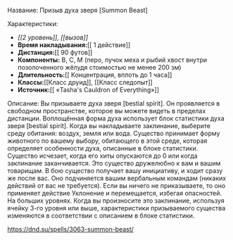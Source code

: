 Название: Призыв духа зверя \[Summon Beast] 

Характеристики:
- *[[2 уровень]], [[вызов]]*
- **Время накладывания:**[[ 1 действие]]
- **Дистанция:**[[ 90 футов]]
- **Компоненты:** В, С, М (перо, пучок меха и рыбий хвост внутри позолоченного жёлудя стоимостью не менее 200 зм)
- **Длительность:**[[ Концентрация, вплоть до 1 часа]]
- **Классы:**[[Класс  друид]], [[Класс следопыт]]
- **Источник:**[[ «Tasha's Cauldron of Everything»]]

Описание:
Вы призываете духа зверя [bestial spirit]. Он проявляется в свободном пространстве, которое вы можете видеть в пределах дистанции. Воплощённая форма духа использует блок статистики духа зверя [bestial spirit]. Когда вы накладываете заклинание, выберите среду обитания: воздух, земля или вода. Существо принимает форму животного по вашему выбору, обитающего в этой среде, которая определяет особенности духа, описанные в блоке статистики. Существо исчезает, когда его хиты опускаются до 0 или когда заклинание заканчивается.
Это существо дружелюбно к вам и вашим товарищам. В бою существо получает вашу инициативу, и ходит сразу же после вас. Оно подчиняется вашим вербальным командам (никаких действий от вас не требуется). Если вы ничего не приказываете, то оно применяет действие Уклонение и перемещается, избегая опасностей.
На больших уровнях. Когда вы произносите это заклинание, используя ячейку 3-го уровня или выше, характеристики призываемого существа изменяются в соответствии с описанием в блоке статистики.

https://dnd.su/spells/3063-summon-beast/
